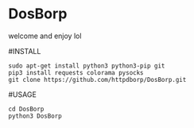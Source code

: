 # DosBorp
welcome and enjoy lol

#INSTALL

    sudo apt-get install python3 python3-pip git
    pip3 install requests colorama pysocks
    git clone https://github.com/httpdborp/DosBorp.git
    
#USAGE

    cd DosBorp
    python3 DosBorp
